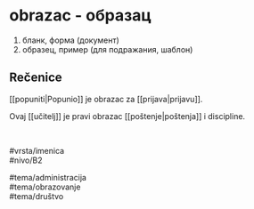 # obrazac - образац

1. бланк, форма (документ)  
2. образец, пример (для подражания, шаблон)

## Rečenice

[[popuniti|Popunio]] je obrazac za [[prijava|prijavu]].

Ovaj [[učitelj]] je pravi obrazac [[poštenje|poštenja]] i discipline.

<br>

#vrsta/imenica  
#nivo/B2  

#tema/administracija  
#tema/obrazovanje  
#tema/društvo  

